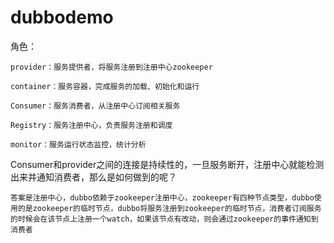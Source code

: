 # dubbodemo

角色：
	
	provider：服务提供者，将服务注册到注册中心zookeeper
	
	container：服务容器，完成服务的加载、初始化和运行
	
	Consumer：服务消费者，从注册中心订阅相关服务
	
	Registry：服务注册中心，负责服务注册和调度
	
	monitor：服务运行状态监控，统计分析
		

Consumer和provider之间的连接是持续性的，一旦服务断开，注册中心就能检测出来并通知消费者，那么是如何做到的呢？

    答案是注册中心，dubbo依赖于zookeeper注册中心，zookeeper有四种节点类型，dubbo使用的是zookeeper的临时节点，dubbo将服务注册到zookeeper的临时节点，消费者订阅服务的时候会在该节点上注册一个watch，如果该节点有改动，则会通过zookeeper的事件通知到消费者
	
